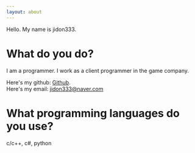 ```yaml
---
layout: about
---
```


Hello. My name is jidon333.

# What do you do?
I am a programmer.  I work as a client programmer in the game company.

Here's my github: [Github](https://github.com/jidon333).  
Here's my email: jidon333@naver.com

# What programming languages do you use?
c/c++, c#, python
